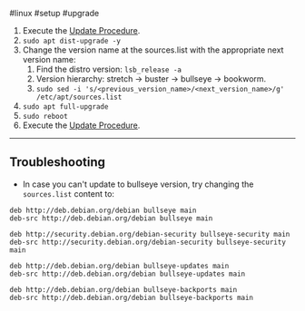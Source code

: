 #linux #setup #upgrade
1. Execute the [Update Procedure](obsidian://open?vault=Notes&file=OSes%2FLinux%2FDebian%2FUpdate%20Procedure).
2. ```sudo apt dist-upgrade -y```
3. Change the version name at the sources.list with the appropriate next version name:
	1. Find the distro version: ```lsb_release -a```
	2. Version hierarchy: stretch → buster → bullseye → bookworm.
	3. ```sudo sed -i 's/<previous_version_name>/<next_version_name>/g' /etc/apt/sources.list```
4. ```sudo apt full-upgrade```
5. ```sudo reboot```
6. Execute the [Update Procedure](obsidian://open?vault=Notes&file=OSes%2FLinux%2FDebian%2FUpdate%20Procedure).

- - -

## Troubleshooting
* In case you can't update to bullseye version, try changing the ```sources.list``` content to:
```
deb http://deb.debian.org/debian bullseye main
deb-src http://deb.debian.org/debian bullseye main

deb http://security.debian.org/debian-security bullseye-security main
deb-src http://security.debian.org/debian-security bullseye-security main

deb http://deb.debian.org/debian bullseye-updates main
deb-src http://deb.debian.org/debian bullseye-updates main

deb http://deb.debian.org/debian bullseye-backports main
deb-src http://deb.debian.org/debian bullseye-backports main
```
